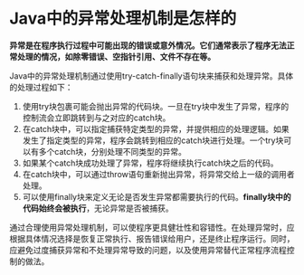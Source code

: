 # Java中的异常处理机制是怎样的

**异常是在程序执行过程中可能出现的错误或意外情况。它们通常表示了程序无法正常处理的情况，如除零错误、空指针引用、文件不存在等。**

Java中的异常处理机制通过使用try-catch-finally语句块来捕获和处理异常。具体的处理过程如下：

1. 使用try块包裹可能会抛出异常的代码块。一旦在try块中发生了异常，程序的控制流会立即跳转到与之对应的catch块。
2. 在catch块中，可以指定捕获特定类型的异常，并提供相应的处理逻辑。如果发生了指定类型的异常，程序会跳转到相应的catch块进行处理。一个try块可以有多个catch块，分别处理不同类型的异常。
3. 如果某个catch块成功处理了异常，程序将继续执行catch块之后的代码。
4. 在catch块中，可以通过throw语句重新抛出异常，将异常交给上一级的调用者处理。
5. 可以使用finally块来定义无论是否发生异常都需要执行的代码。**finally块中的代码始终会被执行**，无论异常是否被捕获。

通过合理使用异常处理机制，可以使程序更具健壮性和容错性。在处理异常时，应根据具体情况选择是恢复正常执行、报告错误给用户，还是终止程序运行。同时，应避免过度捕获异常和不处理异常导致的问题，以及使用异常替代正常程序流程控制的做法。

